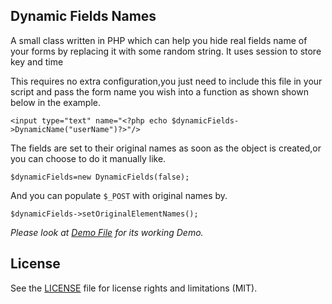 ## Dynamic Fields Names ##

A small class written in PHP which can help you hide real fields name of your forms by replacing it with some random string.
It uses session to store key and time

This requires no extra configuration,you just need to include this file in your script and pass the form name you wish into a function as shown shown below in the example.

    <input type="text" name="<?php echo $dynamicFields->DynamicName("userName")?>"/>
The fields are set to their original names as soon as the object is created,or you can choose to do it manually like.

    $dynamicFields=new DynamicFields(false);
And you can populate `$_POST` with original names by.

    $dynamicFields->setOriginalElementNames();

*Please look at [Demo File](demo/demo.php) for its working Demo.*
## License

See the [LICENSE](LICENSE.md) file for license rights and limitations (MIT).